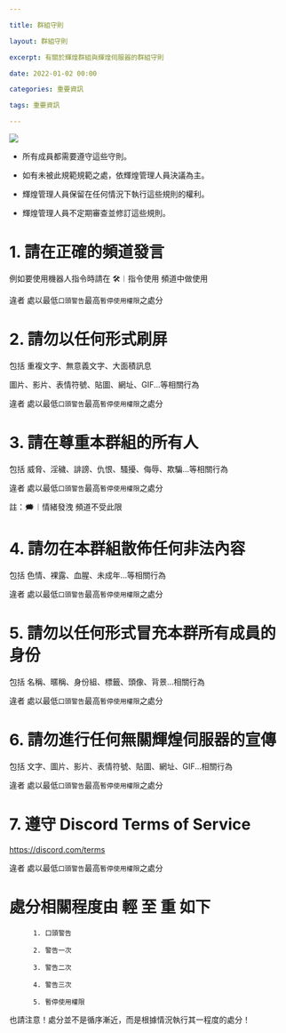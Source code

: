 ```yaml
---

title: 群組守則

layout: 群組守則

excerpt: 有關於輝煌群組與輝煌伺服器的群組守則

date: 2022-01-02 00:00

categories: 重要資訊

tags: 重要資訊

---
```


![](https://media.discordapp.net/attachments/596718421966716928/971190210928992267/AddText_05-04-06.36.35.png)

- 所有成員都需要遵守這些守則。

- 如有未被此規範規範之處，依輝煌管理人員決議為主。

- 輝煌管理人員保留在任何情況下執行這些規則的權利。

- 輝煌管理人員不定期審查並修訂這些規則。

# 1. 請在正確的頻道發言

例如要使用機器人指令時請在 🛠️︱指令使用 頻道中做使用

違者 處以最低` 口頭警告 `最高` 暫停使用權限 `之處分

# 2. 請勿以任何形式刷屏

包括 重複文字、無意義文字、大面積訊息

圖片、影片、表情符號、貼圖、網址、GIF...等相關行為

違者 處以最低` 口頭警告 `最高` 暫停使用權限 `之處分

# 3. 請在尊重本群組的所有人

包括 威脅、淫穢、誹謗、仇恨、騷擾、侮辱、欺騙...等相關行為

違者 處以最低` 口頭警告 `最高` 暫停使用權限 `之處分

註：🗯️︱情緒發洩 頻道不受此限

# 4. 請勿在本群組散佈任何非法內容

包括 色情、裸露、血腥、未成年...等相關行為

違者 處以最低` 口頭警告 `最高` 暫停使用權限 `之處分

# 5. 請勿以任何形式冒充本群所有成員的身份

包括 名稱、暱稱、身份組、標籤、頭像、背景...相關行為

違者 處以最低` 口頭警告 `最高` 暫停使用權限 `之處分

# 6. 請勿進行任何無關輝煌伺服器的宣傳

包括 文字、圖片、影片、表情符號、貼圖、網址、GIF...相關行為

違者 處以最低` 口頭警告 `最高` 暫停使用權限 `之處分

# 7. 遵守 Discord Terms of Service

<https://discord.com/terms>

違者 處以最低` 口頭警告 `最高` 暫停使用權限 `之處分

# 處分相關程度由 輕 至 重 如下

          1. 口頭警告

          2. 警告一次

          3. 警告二次

          4. 警告三次

          5. 暫停使用權限     

也請注意！處分並不是循序漸近，而是根據情況執行其一程度的處分！
